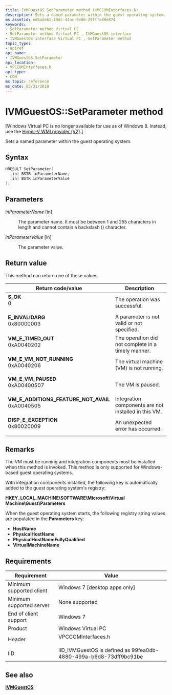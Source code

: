 ```yaml
---
title: IVMGuestOS SetParameter method (VPCCOMInterfaces.h)
description: Sets a named parameter within the guest operating system.
ms.assetid: ed6ade61-19dc-44ac-9e86-29fffe80e874
keywords:
- SetParameter method Virtual PC
- SetParameter method Virtual PC , IVMGuestOS interface
- IVMGuestOS interface Virtual PC , SetParameter method
topic_type:
- apiref
api_name:
- IVMGuestOS.SetParameter
api_location:
- VPCCOMInterfaces.h
api_type:
- COM
ms.topic: reference
ms.date: 05/31/2018
---
```


# IVMGuestOS::SetParameter method

\[Windows Virtual PC is no longer available for use as of Windows 8. Instead, use the [Hyper-V WMI provider (V2)](/windows/desktop/HyperV_v2/windows-virtualization-portal).\]

Sets a named parameter within the guest operating system.

## Syntax


```C++
HRESULT SetParameter(
  [in] BSTR inParameterName,
  [in] BSTR inParameterValue
);
```



## Parameters

<dl> <dt>

*inParameterName* \[in\]
</dt> <dd>

The parameter name. It must be between 1 and 255 characters in length and cannot contain a backslash (\) character.

</dd> <dt>

*inParameterValue* \[in\]
</dt> <dd>

The parameter value.

</dd> </dl>

## Return value

This method can return one of these values.



| Return code/value                                                                                                                                                                    | Description                                                     |
|--------------------------------------------------------------------------------------------------------------------------------------------------------------------------------------|-----------------------------------------------------------------|
| <dl> <dt>**S\_OK**</dt> <dt>0</dt> </dl>                                          | The operation was successful.<br/>                        |
| <dl> <dt>**E\_INVALIDARG**</dt> <dt>0x80000003</dt> </dl>                         | A parameter is not valid or not specified.<br/>           |
| <dl> <dt>**VM\_E\_TIMED\_OUT**</dt> <dt>0xA0040202</dt> </dl>                     | The operation did not complete in a timely manner.<br/>   |
| <dl> <dt>**VM\_E\_VM\_NOT\_RUNNING**</dt> <dt>0xA0040206</dt> </dl>               | The virtual machine (VM) is not running.<br/>             |
| <dl> <dt>**VM\_E\_VM\_PAUSED**</dt> <dt>0xA00400507</dt> </dl>                    | The VM is paused.<br/>                                    |
| <dl> <dt>**VM\_E\_ADDITIONS\_FEATURE\_NOT\_AVAIL**</dt> <dt>0xA0040505</dt> </dl> | Integration components are not installed in this VM.<br/> |
| <dl> <dt>**DISP\_E\_EXCEPTION**</dt> <dt>0x80020009</dt> </dl>                    | An unexpected error has occurred.<br/>                    |



 

## Remarks

The VM must be running and integration components must be installed when this method is invoked. This method is only supported for Windows-based guest operating systems.

With integration components installed, the following key is automatically added to the guest operating system's registry:

**HKEY\_LOCAL\_MACHINE\\SOFTWARE\\Microsoft\\Virtual Machine\\Guest\\Parameters**

When the guest operating system starts, the following registry string values are populated in the **Parameters** key:

-   **HostName**
-   **PhysicalHostName**
-   **PhysicalHostNameFullyQualified**
-   **VirtualMachineName**

## Requirements



| Requirement | Value |
|-------------------------------------|-----------------------------------------------------------------------------------------------|
| Minimum supported client<br/> | Windows 7 \[desktop apps only\]<br/>                                                    |
| Minimum supported server<br/> | None supported<br/>                                                                     |
| End of client support<br/>    | Windows 7<br/>                                                                          |
| Product<br/>                  | Windows Virtual PC<br/>                                                                 |
| Header<br/>                   | <dl> <dt>VPCCOMInterfaces.h</dt> </dl> |
| IID<br/>                      | IID\_IVMGuestOS is defined as 99fea0db-4880-499a-b6d8-73dff9bc91be<br/>                 |



## See also

<dl> <dt>

[**IVMGuestOS**](ivmguestos.md)
</dt> </dl>

 

